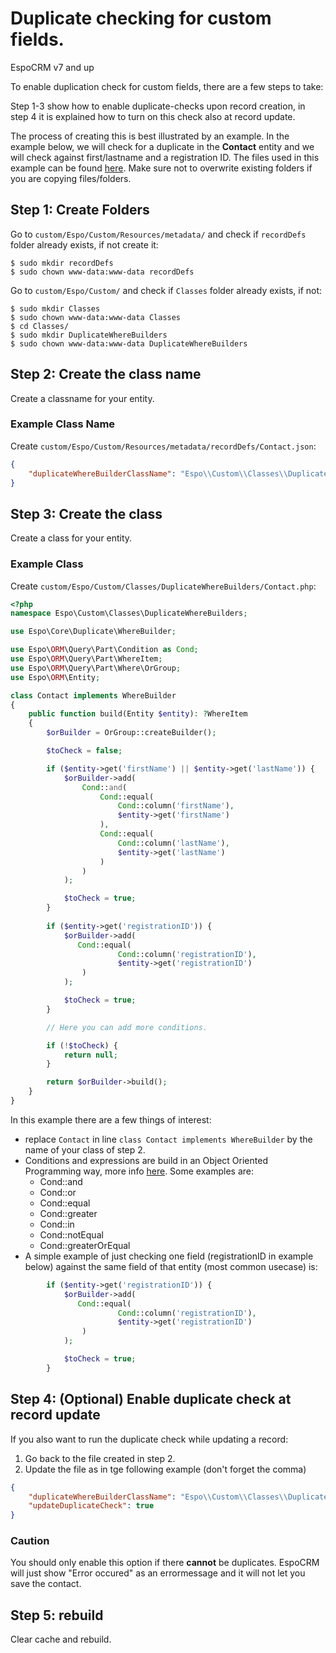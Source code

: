 # Duplicate checking for custom fields.
EspoCRM v7 and up

To enable duplication check for custom fields, there are a few steps to take:

Step 1-3 show how to enable duplicate-checks upon record creation, in step 4 it is explained how to turn on this check also at record update.

The process of creating this is best illustrated by an example. In the example below, we will check for a duplicate in the **Contact** entity and we will check against first/lastname and a registration ID.
The files used in this example can be found [here](./custom). Make sure not to overwrite existing folders if you are copying files/folders.

## Step 1: Create Folders

Go to `custom/Espo/Custom/Resources/metadata/` and check if `recordDefs` folder already exists, if not create it:
```
$ sudo mkdir recordDefs
$ sudo chown www-data:www-data recordDefs
```

Go to `custom/Espo/Custom/` and check if `Classes` folder already exists, if not:
```
$ sudo mkdir Classes
$ sudo chown www-data:www-data Classes
$ cd Classes/
$ sudo mkdir DuplicateWhereBuilders
$ sudo chown www-data:www-data DuplicateWhereBuilders
```

## Step 2: Create the class name

Create a classname for your entity.

### Example Class Name

Create `custom/Espo/Custom/Resources/metadata/recordDefs/Contact.json`:

```json
{
    "duplicateWhereBuilderClassName": "Espo\\Custom\\Classes\\DuplicateWhereBuilders\\Contact"
}
```

## Step 3: Create the class

Create a class for your entity.

### Example Class

Create `custom/Espo/Custom/Classes/DuplicateWhereBuilders/Contact.php`:

```php
<?php
namespace Espo\Custom\Classes\DuplicateWhereBuilders;

use Espo\Core\Duplicate\WhereBuilder;

use Espo\ORM\Query\Part\Condition as Cond;
use Espo\ORM\Query\Part\WhereItem;
use Espo\ORM\Query\Part\Where\OrGroup;
use Espo\ORM\Entity;

class Contact implements WhereBuilder
{
    public function build(Entity $entity): ?WhereItem
    {
        $orBuilder = OrGroup::createBuilder();

        $toCheck = false;

        if ($entity->get('firstName') || $entity->get('lastName')) {
            $orBuilder->add(
                Cond::and(
                    Cond::equal(
                        Cond::column('firstName'),
                        $entity->get('firstName')
                    ),
                    Cond::equal(
                        Cond::column('lastName'),
                        $entity->get('lastName')
                    )
                )
            );

            $toCheck = true;
        }
		
        if ($entity->get('registrationID')) {
            $orBuilder->add(
               Cond::equal(
                        Cond::column('registrationID'),
                        $entity->get('registrationID')
                )
            );

            $toCheck = true;
        }

        // Here you can add more conditions.

        if (!$toCheck) {
            return null;
        }

        return $orBuilder->build();
    }
}
```

In this example there are a few things of interest:
- replace `Contact` in line `class Contact implements WhereBuilder` by the name of your class of step 2.
- Conditions and expressions are build in an Object Oriented Programming way, more info [here](https://github.com/espocrm/espocrm/issues/1997). Some examples are:
    - Cond::and
    - Cond::or
    - Cond::equal	
    - Cond::greater
    - Cond::in
    - Cond::notEqual
    - Cond::greaterOrEqual
- A simple example of just checking one field (registrationID in example below) against the same field of that entity (most common usecase) is:
```php
        if ($entity->get('registrationID')) {
            $orBuilder->add(
               Cond::equal(
                        Cond::column('registrationID'),
                        $entity->get('registrationID')
                )
            );

            $toCheck = true;
        }
```

## Step 4: (Optional) Enable duplicate check at record update
If you also want to run the duplicate check while updating a record:

1. Go back to the file created in step 2.
2. Update the file as in tge following example (don't forget the comma)
```json
{
    "duplicateWhereBuilderClassName": "Espo\\Custom\\Classes\\DuplicateWhereBuilders\\Contact",
    "updateDuplicateCheck": true
}
```

### Caution
You should only enable this option if there **cannot** be duplicates. EspoCRM will just show "Error occured" as an errormessage and it will not let you save the contact.

## Step 5: rebuild
Clear cache and rebuild.